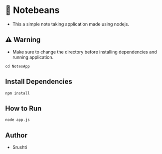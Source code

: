 # 📝 Notebeans
- This a simple note taking application made using nodejs.

## ⚠️ Warning 
- Make sure to change the directory before installing dependencies and running application.
```
cd NotesApp
```

## Install Dependencies
```
npm install
```

## How to Run
```
node app.js
```

## Author
- Srushti 

